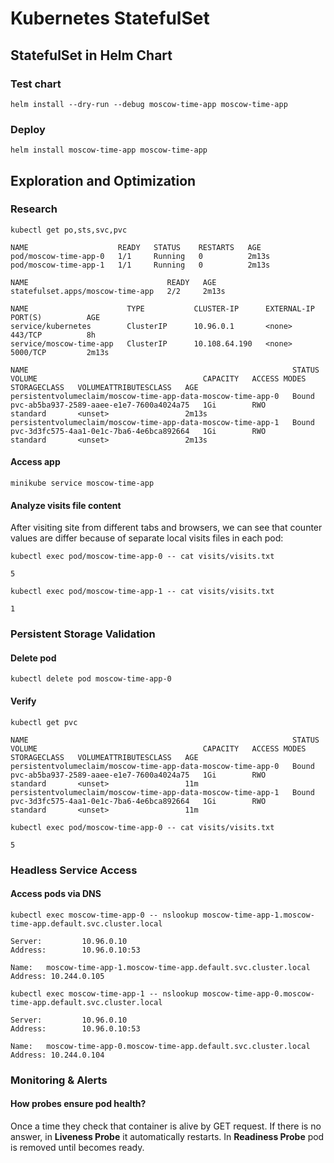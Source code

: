 # Kubernetes StatefulSet

## StatefulSet in Helm Chart

### Test chart

```shell
helm install --dry-run --debug moscow-time-app moscow-time-app
```

### Deploy 

```shell
helm install moscow-time-app moscow-time-app
```

## Exploration and Optimization

### Research 

```shell
kubectl get po,sts,svc,pvc
```

```text
NAME                    READY   STATUS    RESTARTS   AGE
pod/moscow-time-app-0   1/1     Running   0          2m13s
pod/moscow-time-app-1   1/1     Running   0          2m13s

NAME                               READY   AGE
statefulset.apps/moscow-time-app   2/2     2m13s

NAME                      TYPE           CLUSTER-IP      EXTERNAL-IP   PORT(S)          AGE
service/kubernetes        ClusterIP      10.96.0.1       <none>        443/TCP          8h
service/moscow-time-app   ClusterIP      10.108.64.190   <none>        5000/TCP         2m13s

NAME                                                           STATUS   VOLUME                                     CAPACITY   ACCESS MODES   STORAGECLASS   VOLUMEATTRIBUTESCLASS   AGE
persistentvolumeclaim/moscow-time-app-data-moscow-time-app-0   Bound    pvc-ab5ba937-2589-aaee-e1e7-7600a4024a75   1Gi        RWO            standard       <unset>                 2m13s
persistentvolumeclaim/moscow-time-app-data-moscow-time-app-1   Bound    pvc-3d3fc575-4aa1-0e1c-7ba6-4e6bca892664   1Gi        RWO            standard       <unset>                 2m13s
```

#### Access app

```shell
minikube service moscow-time-app
```

#### Analyze visits file content

After visiting site from different tabs and browsers, we can see that counter values are differ because of separate local visits files in each pod:

```shell
kubectl exec pod/moscow-time-app-0 -- cat visits/visits.txt
```

```text
5
```

```shell
kubectl exec pod/moscow-time-app-1 -- cat visits/visits.txt
```

```text
1
```

### Persistent Storage Validation

#### Delete pod

```shell
kubectl delete pod moscow-time-app-0
```

#### Verify

```shell
kubectl get pvc
```

```text
NAME                                                           STATUS   VOLUME                                     CAPACITY   ACCESS MODES   STORAGECLASS   VOLUMEATTRIBUTESCLASS   AGE
persistentvolumeclaim/moscow-time-app-data-moscow-time-app-0   Bound    pvc-ab5ba937-2589-aaee-e1e7-7600a4024a75   1Gi        RWO            standard       <unset>                 11m
persistentvolumeclaim/moscow-time-app-data-moscow-time-app-1   Bound    pvc-3d3fc575-4aa1-0e1c-7ba6-4e6bca892664   1Gi        RWO            standard       <unset>                 11m
```

```shell
kubectl exec pod/moscow-time-app-0 -- cat visits/visits.txt
```

```text
5
```

### Headless Service Access

#### Access pods via DNS

```shell
kubectl exec moscow-time-app-0 -- nslookup moscow-time-app-1.moscow-time-app.default.svc.cluster.local
```

```text
Server:         10.96.0.10
Address:        10.96.0.10:53

Name:   moscow-time-app-1.moscow-time-app.default.svc.cluster.local
Address: 10.244.0.105
```

```shell
kubectl exec moscow-time-app-1 -- nslookup moscow-time-app-0.moscow-time-app.default.svc.cluster.local
```

```text
Server:         10.96.0.10
Address:        10.96.0.10:53

Name:   moscow-time-app-0.moscow-time-app.default.svc.cluster.local
Address: 10.244.0.104
```

### Monitoring & Alerts

#### How probes ensure pod health?

Once a time they check that container is alive by GET request. If there is no answer, in **Liveness Probe** it automatically restarts. In **Readiness Probe** pod is removed until becomes ready.